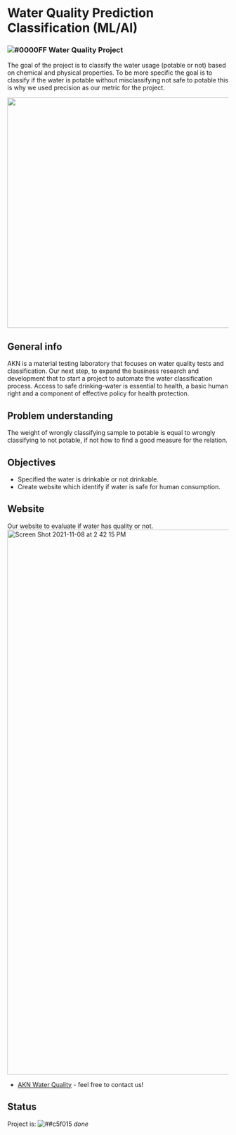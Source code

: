 # Water Quality Prediction Classification (ML/AI)
###  ![#0000FF](https://via.placeholder.com/15/0000FF/000000?text=+) Water Quality Project <!--(3)-->

The goal of the project is to classify the water usage (potable or not) based on chemical and physical properties. To be more specific the goal is to classify if the water is potable without misclassifying not safe to potable this is why we used precision as our metric for the project.



<p align="center">
  <img width="523" src="https://user-images.githubusercontent.com/20365333/139554944-b64b490c-5ac9-4dd6-8fa1-b79337eb1c96.jpg">
</p>

## General info
AKN is a material testing laboratory that focuses on water quality tests and classification. Our next step, to expand the business research and development that to start a project to automate the water classification process. Access to safe drinking-water is essential to health, a basic human right and a component of effective policy for health protection.

## Problem understanding
The weight of wrongly classifying sample to potable is equal to wrongly classifying to not potable, if not how to find a good measure for the relation. 


## Objectives

* Specified the water is drinkable or not drinkable.
* Create website which identify if water is safe for human consumption.



## Website
Our website to evaluate if water has quality or not.
<img width="1237" alt="Screen Shot 2021-11-08 at 2 42 15 PM" src="https://user-images.githubusercontent.com/20365333/140736132-ec7b7b74-6f2d-4cdb-bcac-489e257ed6be.png">
* [AKN Water Quality](https://share.streamlit.io/a-safarji/streamlit/app.py) - feel free to contact us!

## Status
Project is: ![##c5f015](https://via.placeholder.com/15/c5f015/000000?text=+) _done_
